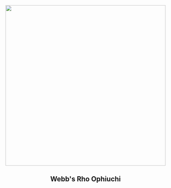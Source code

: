 
<p align="center"><img src="https://apod.nasa.gov/apod/image/2307/STScI-01_RhoOph1024.png" width="500" height="500"></p>
<h2 align="center"> Webb's Rho Ophiuchi </h2>
